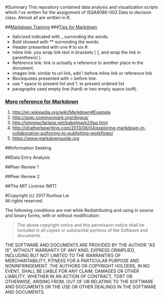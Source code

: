 #Summary
This repository contained data analysis and visualization scripts which I've written for the assignment of ISQA8086-002 Data to decision class. Almost all are written in R.

##[Markdown Training](https://www.markdowntutorial.com)
###[Tips for Markdown](https://www.markdowntutorial.com)
* italicized indicated with _ surronding the words.
* Bold showed with ** surronding the words.
* Header presented with one # to six #. 
* inline link: you wrap link text in brackets [ ], and wrap the link in parenthesis( ).
* Reference link:  link is actually a reference to another place in the document.
* images link: similar to url link, add ! before inline link or reference link
* Blockquotes presented with > before line.
* use * space to present list and 1. to present ordered list
* paragraphs used empty line (hard) or two empty space (soft).
### [More reference for Markdown](https://www.markdowntutorial.com)
1. http://en.wikipedia.org/wiki/Markdown#Example
2. http://spec.commonmark.org/dingus/
3. http://johnmacfarlane.net/babelmark2/faq.html
4. http://idratherbewriting.com/2013/06/04/exploring-markdown-in-collaborative-authoring-to-publishing-workflows/
5. https://www.markdownguide.org

##Information Seeking  

##Data Entry Analysis  

##Peer Review 1

##Peer Review 2

##The MIT License (MIT)

#Copyright (c) 2017 Runhua Lei    
All rights reserved.

The following conditions are met while Redistributing and using in source and binary forms, with or without modification:
>The above copyright notice and this permission notice shall be included in all copies or substantial portions of the Software and documents.

THE SOFTWARE AND DOCUMENTS ARE PROVIDED BY THE AUTHOR "AS IS", WITHOUT WARRANTY OF ANY KIND, EXPRESS ORIMPLIED, INCLUDING BUT NOT LIMITED TO THE WARRANTIES OF MERCHANTABILITY, FITNESS FOR A PARTICULAR PURPOSE AND NONINFRINGEMENT. THE AUTHORS OR COPYRIGHT HOLDERS, IN NO EVENT, SHALL BE LIABLE FOR ANY CLAIM, DAMAGES OR OTHER LIABILITY, WHETHER IN AN ACTION OF CONTRACT, TORT OR OTHERWISE, ARISING FROM, OUT OF OR RELATING TO THE SOFTWARE AND DOCUMENTS OR THE USE OR OTHER DEALINGS IN THE SOFTWARE AND DOCUMENTS.









